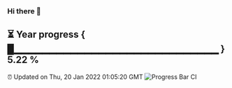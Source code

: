 ### Hi there 👋
⏳ Year progress { █▁▁▁▁▁▁▁▁▁▁▁▁▁▁▁▁▁▁▁▁▁▁▁▁▁▁▁▁▁ } 5.22 %
---
⏰ Updated on Thu, 20 Jan 2022 01:05:20 GMT
![Progress Bar CI](https://github.com/liununu/liununu/workflows/Progress%20Bar%20CI/badge.svg)
